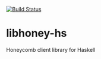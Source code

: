 [![Build Status](https://travis-ci.org/EarnestResearch/libhoney-hs.svg?branch=master)](https://travis-ci.org/EarnestResearch/libhoney-hs)

# libhoney-hs
Honeycomb client library for Haskell

